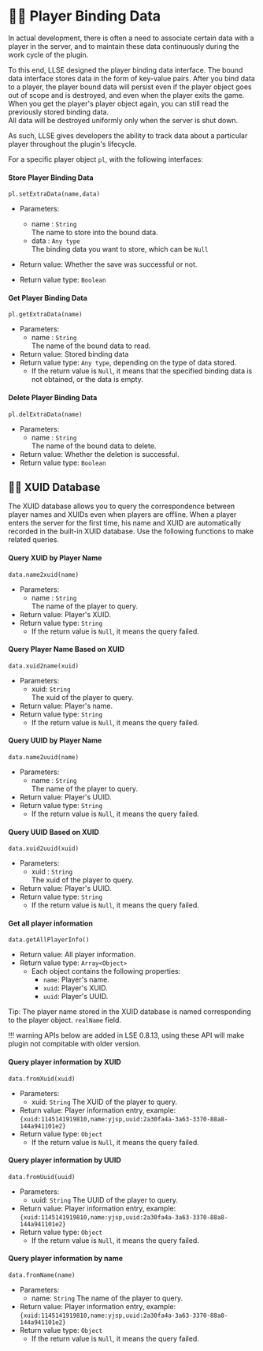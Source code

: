 # 🏃‍♂️ Player Binding Data

In actual development, there is often a need to associate certain data with a player in the server, and to maintain these data continuously during the work cycle of the plugin.  

To this end, LLSE designed the player binding data interface. The bound data interface stores data in the form of key-value pairs. 
After you bind data to a player, the player bound data will persist even if the player object goes out of scope and is destroyed, and even when the player exits the game. When you get the player's player object again, you can still read the previously stored binding data.  
All data will be destroyed uniformly only when the server is shut down.

As such, LLSE gives developers the ability to track data about a particular player throughout the plugin's lifecycle.  

For a specific player object `pl`, with the following interfaces:

#### Store Player Binding Data 

`pl.setExtraData(name,data)`

- Parameters: 
  - name : `String`  
    The name to store into the bound data.
  - data : `Any type`  
    The binding data you want to store, which can be `Null`

- Return value: Whether the save was successful or not.
- Return value type: `Boolean` 

#### Get Player Binding Data

`pl.getExtraData(name)`

- Parameters: 
  - name : `String`  
    The name of the bound data to read.
- Return value: Stored binding data
- Return value type: `Any type`, depending on the type of data stored.
  -  If the return value is `Null`, it means that the specified binding data is not obtained, or the data is empty.

#### Delete Player Binding Data

`pl.delExtraData(name)`

- Parameters: 
  - name : `String`  
    The name of the bound data to delete.
- Return value: Whether the deletion is successful.
- Return value type: `Boolean`

## 👨‍💻 XUID Database

The XUID database allows you to query the correspondence between player names and XUIDs even when players are offline.
When a player enters the server for the first time, his name and XUID are automatically recorded in the built-in XUID database. Use the following functions to make related queries.

#### Query XUID by Player Name

`data.name2xuid(name)`

- Parameters: 
  - name : `String`  
    The name of the player to query.
- Return value: Player's XUID.
- Return value type: `String`
  - If the return value is `Null`, it means the query failed.

#### Query Player Name Based on XUID

`data.xuid2name(xuid)`

- Parameters: 
  - xuid: `String`  
    The xuid of the player to query.
- Return value: Player's name.
- Return value type: `String`
  - If the return value is `Null`, it means the query failed.

#### Query UUID by Player Name

`data.name2uuid(name)`

- Parameters: 
  - name : `String`  
    The name of the player to query.
- Return value: Player's UUID.
- Return value type: `String`
  - If the return value is `Null`, it means the query failed.

#### Query UUID Based on XUID

`data.xuid2uuid(xuid)`

- Parameters: 
  - xuid : `String`  
    The xuid of the player to query.
- Return value: Player's UUID.
- Return value type: `String`
  - If the return value is `Null`, it means the query failed.

#### Get all player information

`data.getAllPlayerInfo()`

- Return value: All player information.
- Return value type: `Array<Object>`
  - Each object contains the following properties:
    - `name`: Player's name.
    - `xuid`: Player's XUID.
    - `uuid`: Player's UUID.

Tip: The player name stored in the XUID database is named corresponding to the player object. `realName` field.

!!! warning
    APIs below are added in LSE 0.8.13, using these API will make plugin not compitable with older version.
#### Query player information by XUID

`data.fromXuid(xuid)`

- Parameters:
  - xuid: `String`
    The XUID of the player to query.
- Return value: Player information entry, example: `{xuid:1145141919810,name:yjsp,uuid:2a30fa4a-3a63-3370-88a8-144a941101e2}`
- Return value type: `Object`
  - If the return value is `Null`, it means the query failed.

#### Query player information by UUID

`data.fromUuid(uuid)`

- Parameters:
  - uuid: `String`
    The UUID of the player to query.
- Return value: Player information entry, example: `{xuid:1145141919810,name:yjsp,uuid:2a30fa4a-3a63-3370-88a8-144a941101e2}`
- Return value type: `Object`
  - If the return value is `Null`, it means the query failed.

#### Query player information by name

`data.fromName(name)`

- Parameters:
  - name: `String`
    The name of the player to query.
- Return value: Player information entry, example: `{xuid:1145141919810,name:yjsp,uuid:2a30fa4a-3a63-3370-88a8-144a941101e2}`
- Return value type: `Object`
  - If the return value is `Null`, it means the query failed.
